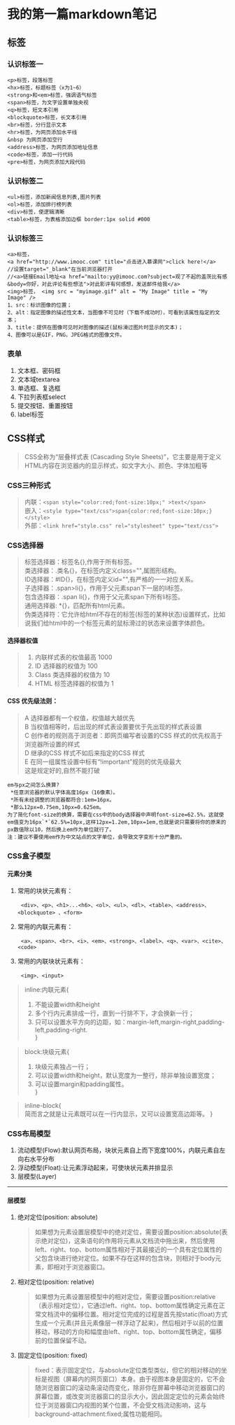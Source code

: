 # 我的第一篇markdown笔记
## 标签
### 认识标签一
    <p>标签，段落标签
    <hx>标签，标题标签（x为1~6）
    <strong>和<em>标签，强调语气标签
    <span>标签，为文字设置单独央视
    <q>标签，短文本引用
    <blockquote>标签，长文本引用
    <br>标签，分行显示文本
    <hr>标签，为网页添加水平线
    &nbsp 为网页添加空行
    <address>标签，为网页添加地址信息
    <code>标签，添加一行代码
    <pre>标签，为网页添加大段代码


### 认识标签二
    <ul>标签，添加新闻信息列表,图片列表
    <ol>标签，添加排行榜列表
    <div>标签，使逻辑清晰
    <table>标签，为表格添加边框 border:1px solid #000

### 认识标签三
    <a>标签，
    <a href="http://www.imooc.com" title="点击进入慕课网">click here!</a>
    //设置target="_blank"在当前浏览器打开
    //<a>链接Email地址<a href="mailto:yy@imooc.com?subject=观了不起的盖茨比有感&body=你好，对此评论有些想法">对此影评有何感想，发送邮件给我</a>
    <img>标签， <img src = "myimage.gif" alt = "My Image" title = "My Image" />
    1、src：标识图像的位置；
    2、alt：指定图像的描述性文本，当图像不可见时（下载不成功时），可看到该属性指定的文本；
    3、title：提供在图像可见时对图像的描述(鼠标滑过图片时显示的文本)；
    4、图像可以是GIF，PNG，JPEG格式的图像文件。
### 表单
1. 文本框、密码框
1. 文本域textarea
1. 单选框、复选框
1. 下拉列表框select
1. 提交按钮、重置按钮
1. label标签

## CSS样式

>CSS全称为“层叠样式表 (Cascading Style Sheets)”，它主要是用于定义HTML内容在浏览器内的显示样式，如文字大小、颜色、字体加粗等

### CSS三种形式
>内联：`<span style="color:red;font-size:10px;" >text</span>`  
嵌入：`<style type="text/css">span{color:red;font-size:10px;}</style>`  
外部：`<link href="style.css" rel="stylesheet" type="text/css">`

### CSS选择器
>标签选择器：标签名{},作用于所有标签。  
类选择器：.类名{}，在标签内定义class="",属图形结构。  
ID选择器：#ID{}，在标签内定义id="",有严格的一一对应关系。  
子选择器：.span>li{}，作用于父元素span下一层的li标签。  
包含选择器：.span li{}，作用于父元素span下所有li标签。  
通用选择器: *{}，匹配所有html元素。  
伪类选择符：它允许给html不存在的标签(标签的某种状态)设置样式，比如说我们给html中的一个标签元素的鼠标滑过的状态来设置字体颜色。

#### 选择器权值
>1. 内联样式表的权值最高 1000 
>1. ID 选择器的权值为 100
>3. Class 类选择器的权值为 10 
>4. HTML 标签选择器的权值为 1

#### CSS 优先级法则：
>A 选择器都有一个权值，权值越大越优先  
B 当权值相等时，后出现的样式表设置要优于先出现的样式表设置  
C 创作者的规则高于浏览者：即网页编写者设置的CSS 样式的优先权高于浏览器所设置的样式  
D 继承的CSS 样式不如后来指定的CSS 样式  
E 在同一组属性设置中标有“!important”规则的优先级最大  
这是规定好的,自然不能打破

    em与px之间怎么换算? 
     *任意浏览器的默认字体高度16px（16像素）。 
     *所有未经调整的浏览器都符合:1em=16px。  
     *那么12px=0.75em,10px=0.625em。 
    为了简化font-size的换算，需要在css中的body选择器中声明font-size=62.5%，这就使em值变为16px`*`62.5%=10px,这样12px=1.2em,10px=1em,也就是说只需要将你的原来的px数值除以10，然后换上em作为单位就行了。  
    注：建议不要使用em作为中文站点的文字单位，会导致文字变形十分严重的。

### CSS盒子模型
#### 元素分类
1. 常用的块状元素有：

    	<div>、<p>、<h1>...<h6>、<ol>、<ul>、<dl>、<table>、<address>、<blockquote> 、<form>

2. 常用的内联元素有：

    	<a>、<span>、<br>、<i>、<em>、<strong>、<label>、<q>、<var>、<cite>、<code>

3. 常用的内联块状元素有：

    	<img>、<input>

>inline:内联元素{  
>1. 不能设置width和height
>1. 多个行内元素排成一行，直到一行排不下，才会换新一行；  
>3. 只可以设置水平方向的边距，如：margin-left,margin-right,padding-left,padding-right.  
}
 
>block:块级元素{
>1. 块级元素独占一行；
>2. 可以设置width和height，默认宽度为一整行，除非单独设置宽度；  
>3. 可以设置margin和padding属性。    
}  

>inline-block{  
简而言之就是让元素既可以在一行内显示，又可以设置宽高边距等。
}

### CSS布局模型

1. 流动模型(Flow):默认网页布局，块状元素自上而下宽度100%，内联元素自左向右水平分布
2. 浮动模型(Float):让元素浮动起来，可使块状元素并排显示
3. 层模型(Layer)

----------
#### 层模型
1. 绝对定位(position: absolute)  
	>如果想为元素设置层模型中的绝对定位，需要设置position:absolute(表示绝对定位)，这条语句的作用将元素从文档流中拖出来，然后使用left、right、top、bottom属性相对于其最接近的一个具有定位属性的父包含块进行绝对定位。如果不存在这样的包含块，则相对于body元素，即相对于浏览器窗口。   	
2. 相对定位(position: relative) 
	>如果想为元素设置层模型中的相对定位，需要设置position:relative（表示相对定位），它通过left、right、top、bottom属性确定元素在正常文档流中的偏移位置。相对定位完成的过程是首先按static(float)方式生成一个元素(并且元素像层一样浮动了起来)，然后相对于以前的位置移动，移动的方向和幅度由left、right、top、bottom属性确定，偏移前的位置保留不动。   
3. 固定定位(position: fixed)   
	>fixed：表示固定定位，与absolute定位类型类似，但它的相对移动的坐标是视图（屏幕内的网页窗口）本身。由于视图本身是固定的，它不会随浏览器窗口的滚动条滚动而变化，除非你在屏幕中移动浏览器窗口的屏幕位置，或改变浏览器窗口的显示大小，因此固定定位的元素会始终位于浏览器窗口内视图的某个位置，不会受文档流动影响，这与background-attachment:fixed;属性功能相同。

   
 


